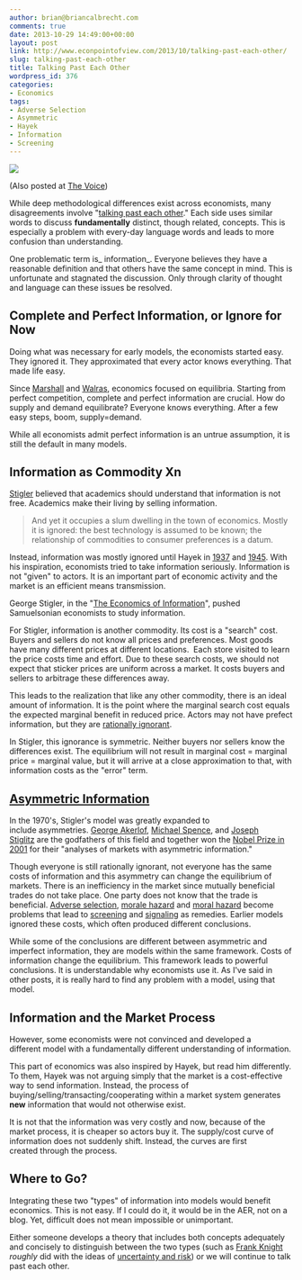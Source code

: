 ```yaml
---
author: brian@briancalbrecht.com
comments: true
date: 2013-10-29 14:49:00+00:00
layout: post
link: http://www.econpointofview.com/2013/10/talking-past-each-other/
slug: talking-past-each-other
title: Talking Past Each Other
wordpress_id: 376
categories:
- Economics
tags:
- Adverse Selection
- Asymmetric
- Hayek
- Information
- Screening
---
```


![](http://www.therightplanet.com/wp-content/uploads/2011/10/twoguystalking.jpg)

(Also posted at [The Voice](http://thevoice.barcelonagse.eu/))

While deep methodological differences exist across economists, many disagreements involve "[talking past each other](http://en.wikipedia.org/wiki/Talking_past_each_other)." Each side uses similar words to discuss **fundamentally** distinct, though related, concepts. This is especially a problem with every-day language words and leads to more confusion than understanding.

One problematic term is_ information_. Everyone believes they have a reasonable definition and that others have the same concept in mind. This is unfortunate and stagnated the discussion. Only through clarity of thought and language can these issues be resolved.


## Complete and Perfect Information, or Ignore for Now


Doing what was necessary for early models, the economists started easy. They ignored it. They approximated that every actor knows everything. That made life easy.

Since [Marshall](http://www.econlib.org/library/Marshall/marP30.html#Bk.V,Ch.III) and [Walras](http://vimeo.com/69275251), economics focused on equilibria. Starting from perfect competition, complete and perfect information are crucial. How do supply and demand equilibrate? Everyone knows everything. After a few easy steps, boom, supply=demand.

While all economists admit perfect information is an untrue assumption, it is still the default in many models.


## Information as Commodity Xn


[Stigler](http://home.uchicago.edu/~vlima/courses/econ200/spring01/stigler.pdf) believed that academics should understand that information is not free. Academics make their living by selling information.<!-- more -->


<blockquote>And yet it occupies a slum dwelling in the town of economics. Mostly it is ignored: the best technology is assumed to be known; the relationship of commodities to consumer preferences is a datum.</blockquote>


Instead, information was mostly ignored until Hayek in [1937](http://mises.org/page/1411) and [1945](http://www.econlib.org/library/Essays/hykKnw1.html). With his inspiration, economists tried to take information seriously. Information is not "given" to actors. It is an important part of economic activity and the market is an efficient means transmission.

George Stigler, in the "[The Economics of Information](http://home.uchicago.edu/~vlima/courses/econ200/spring01/stigler.pdf)", pushed Samuelsonian economists to study information.

For Stigler, information is another commodity. Its cost is a "search" cost. Buyers and sellers do not know all prices and preferences. Most goods have many different prices at different locations.  Each store visited to learn the price costs time and effort. Due to these search costs, we should not expect that sticker prices are uniform across a market. It costs buyers and sellers to arbitrage these differences away.

This leads to the realization that like any other commodity, there is an ideal amount of information. It is the point where the marginal search cost equals the expected marginal benefit in reduced price. Actors may not have prefect information, but they are [rationally ignorant](http://en.wikipedia.org/wiki/Rational_ignorance).

In Stigler, this ignorance is symmetric. Neither buyers nor sellers know the differences exist. The equilibrium will not result in marginal cost = marginal price = marginal value, but it will arrive at a close approximation to that, with information costs as the "error" term.


## [Asymmetric Information](http://en.wikipedia.org/wiki/Information_asymmetry)


In the 1970's, Stigler's model was greatly expanded to include asymmetries. [George Akerlof](http://en.wikipedia.org/wiki/George_Akerlof), [Michael Spence](http://en.wikipedia.org/wiki/Michael_Spence), and [Joseph Stiglitz](http://en.wikipedia.org/wiki/Joseph_E._Stiglitz) are the godfathers of this field and together won the [Nobel Prize in 2001](http://www.nobelprize.org/nobel_prizes/economic-sciences/laureates/2001/press.html) for their "analyses of markets with asymmetric information."

Though everyone is still rationally ignorant, not everyone has the same costs of information and this asymmetry can change the equilibrium of markets. There is an inefficiency in the market since mutually beneficial trades do not take place. One party does not know that the trade is beneficial. [Adverse selection](http://www.investopedia.com/terms/a/adverseselection.asp), [morale hazard](http://en.wikipedia.org/wiki/Morale_hazard) and [moral hazard](http://www.investopedia.com/terms/m/moralhazard.asp) become problems that lead to [screening](http://en.wikipedia.org/wiki/Screening_(economics)) and [signaling](http://en.wikipedia.org/wiki/Signalling_(economics)) as remedies. Earlier models ignored these costs, which often produced different conclusions.

While some of the conclusions are different between asymmetric and imperfect information, they are models within the same framework. Costs of information change the equilibrium. This framework leads to powerful conclusions. It is understandable why economists use it. As I've said in other posts, it is really hard to find any problem with a model, using that model.


## Information and the Market Process


However, some economists were not convinced and developed a different model with a fundamentally different understanding of information.

This part of economics was also inspired by Hayek, but read him differently. To them, Hayek was not arguing simply that the market is a cost-effective way to send information. Instead, the process of buying/selling/transacting/cooperating within a market system generates **new** information that would not otherwise exist.

It is not that the information was very costly and now, because of the market process, it is cheaper so actors buy it. The supply/cost curve of information does not suddenly shift. Instead, the curves are first created through the process.


## Where to Go?


Integrating these two "types" of information into models would benefit economics. This is not easy. If I could do it, it would be in the AER, not on a blog. Yet, difficult does not mean impossible or unimportant.

Either someone develops a theory that includes both concepts adequately and concisely to distinguish between the two types (such as [Frank Knight](http://www.econlib.org/library/Knight/knRUP.html) _roughly_ did with the ideas of [uncertainty and risk](http://en.wikipedia.org/wiki/Knightian_uncertainty)) or we will continue to talk past each other.
